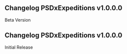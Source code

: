 ## Changelog PSDxExpeditions v1.0.0.0
Beta Version
## Changelog PSDxExpeditions v1.0.0.0
Initial Release
